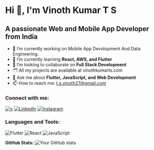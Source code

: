 # Hi 👋, I'm Vinoth Kumar T S

## A passionate Web and Mobile App Developer from India 

- 🔭 I’m currently working on Mobile App Devolopment And Data Engineering.
- 🌱 I’m currently learning **React, AWS, and Flutter**
- 👯 I’m looking to collaborate on **Full Stack Development**
- 🗂 All my projects are available at vinothkumarts.com
- 💬 Ask me about **Flutter, JavaScript, and Web Development**
- 📫 How to reach me: t.s.vinoth27@gmail.com

### Connect with me:
[![x](https://img.shields.io/badge/x-1DA1F2?style=for-the-badge&logo=twitter&logoColor=white)](https://twitter.com/your_twitter)
[![LinkedIn](https://img.shields.io/badge/LinkedIn-0A66C2?style=for-the-badge&logo=linkedin&logoColor=white)](https://linkedin.com/in/your_linkedin)
[![Instagram](https://img.shields.io/badge/Instagram-E4405F?style=for-the-badge&logo=instagram&logoColor=white)](https://instagram.com/your_instagram)

### Languages and Tools:
![Flutter](https://img.shields.io/badge/Flutter-02569B?style=for-the-badge&logo=flutter&logoColor=white)
![React](https://img.shields.io/badge/React-20232A?style=for-the-badge&logo=react&logoColor=61DAFB)
![JavaScript](https://img.shields.io/badge/JavaScript-F7DF1E?style=for-the-badge&logo=javascript&logoColor=black)

**GitHub Stats:**
![Your GitHub stats](https://github-readme-stats.vercel.app/api?username=iamVinothKumar27&show_icons=true&theme=radical)
